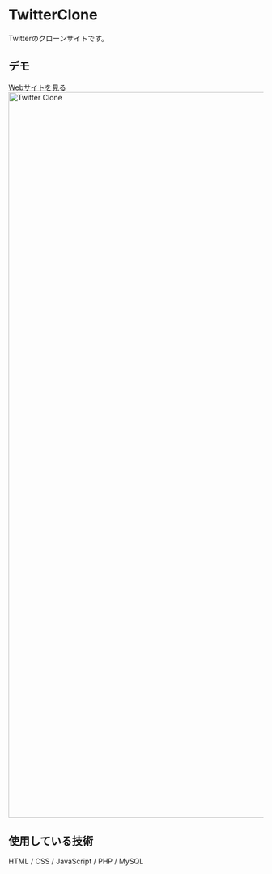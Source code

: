 TwitterClone
===

Twitterのクローンサイトです。

## デモ
[Webサイトを見る](https://tech-taro.com/TwitterClone/Controllers/sign-in.php)
<img width="1435" alt="Twitter Clone" src="https://user-images.githubusercontent.com/91177193/152674653-7b850f90-1958-47ee-a2a7-92d611a3e0e5.png">

## 使用している技術
HTML / CSS / JavaScript / PHP / MySQL 
